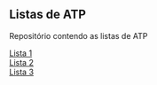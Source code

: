 
## Listas de ATP

Repositório contendo as listas de ATP

[Lista 1](https://github.com/cristianandraaade/Aula-ATP-/tree/main/lista1)\
[Lista 2](https://github.com/cristianandraaade/Aula-ATP-/tree/main/lista2)\
[Lista 3](https://github.com/cristianandraaade/Aula-ATP-/tree/main/lista3)

